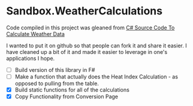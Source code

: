 **Sandbox.WeatherCalculations**
===========================
Code compiled in this project was gleaned from [C# Source Code To Calculate Weather Data](http://wiki.crowe.co.nz/Conversions.ashx)

I wanted to put it on github so that people can fork it and share it easier.
I have cleaned up a bit of it and made it easier to leverage in one's applications I hope.

- [ ] Build version of this library in F#
- [ ] Make a function that actually does the Heat Index Calculation - as opposed to pulling from the table.
- [x] Build static functions for all of the calculations
- [x] Copy Functionality from Conversion Page
